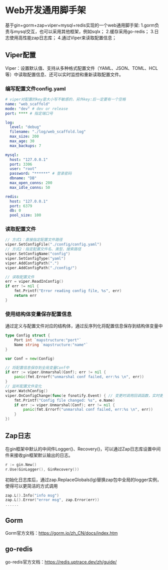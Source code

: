 # Web开发通用脚手架
基于gin+gorm+zap+viper+mysql+redis实现的一个web通用脚手架:
1.gorm负责与mysql交互，也可以采用其他框架，例如sqlx；
2.缓存采用go-redis；
3.日志使用高性能zap日志库；
4.通过Viper来读取配置信息；
## Viper配置
Viper：设置默认值、支持从多种格式配置文件（YAML、JSON、TOML、HCL等）中读取配置信息、还可以实时监控和重新读取配置文件。
### 编写配置文件config.yaml
```yaml
# viper对配置的key是大小写不敏感的，另外key:后一定要有一个空格
name: "web_scaffold"
mode: "dev" # dev or release
port: **** # 指定端口号

log:
  level: "debug"
  filename: "./log/web_scaffold.log" 
  max_size: 200
  max_age: 30
  max_backups: 7

mysql:
  host: "127.0.0.1"
  port: 3306
  user: "root"
  password: "******" # 登录密码
  dbname: "DB"
  max_open_conns: 200
  max_idle_conns: 50

redis:
  host: "127.0.0.1"
  port: 6379
  db: 0
  pool_size: 100
```
### 读取配置文件
```go
// 方式1：直接指定配置文件路径
viper.SetConfigFile("./config/config.yaml")
// 方式2：指定配置文件名、类型、搜索路径
viper.SetConfigName("config")
viper.SetConfigType("yaml")
viper.AddConfigPath(".")
viper.AddConfigPath("./config/")

// 读取配置文件
err = viper.ReadInConfig()
if err != nil {
	fmt.Printf("Error reading config file, %s", err)
	return err
}
```
### 使用结构体变量保存配置信息
通过定义与配置文件对应的结构体，通过反序列化将配置信息保存到结构体变量中
```go
type Config struct {
	Port int `mapstructure:"port"`
	Name string `mapstructure:"name"`
}

var Conf = new(Config)

// 将配置信息保存到全局变量Conf中
if err := viper.Unmarshal(Conf); err != nil {
	panic(fmt.Errorf("unmarshal conf failed, err:%s \n", err))
}
// 监听配置文件变化
viper.WatchConfig()
viper.OnConfigChange(func(e fsnotify.Event) { // 变更时调用回调函数，实时更新到Conf中
	fmt.Printf("Config file changed: %s", e.Name)
	if err := viper.Unmarshal(Conf); err != nil {
		panic(fmt.Errorf("unmarshal conf failed, err:%s \n", err))
	}	
})
```
## Zap日志
在gin框架中默认的中间件Logger()、Recovery()，可以通过Zap日志库设置中间件来接收gin框架默认输出的日志。
```go
r := gin.New()
r.Use(GinLogger(), GinRecovery())
```
初始化日志库后，通过zap.ReplaceGlobals(lg)替换zap包中全局的logger实例，使得可以更简洁的方式调用
```go
zap.L().Info("info msg")
zap.L().Error("error msg", zap.Error(err))
......
```
## Gorm
Gorm官方文档：https://gorm.io/zh_CN/docs/index.htm
## go-redis
go-redis官方文档：https://redis.uptrace.dev/zh/guide/
